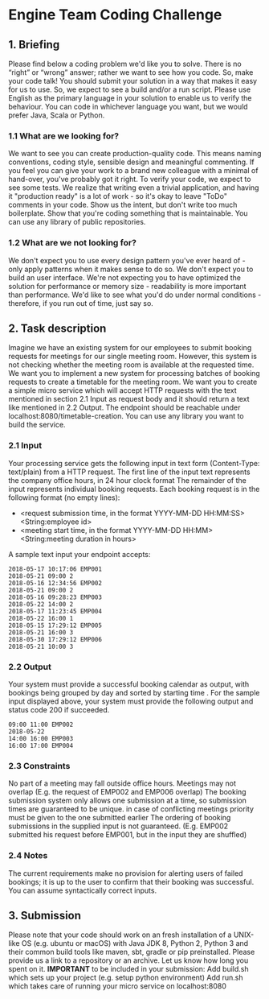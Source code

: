 # Engine Team Coding Challenge

## 1. Briefing
Please find below a coding problem we'd like you to solve. There is no “right” or “wrong” answer; rather we want to see how you code. So, make
your code talk! You should submit your solution in a way that makes it easy for us to use. So, we expect to see a build and/or a run script. Please
use English as the primary language in your solution to enable us to verify the behaviour. You can code in whichever language you want, but we
would prefer Java, Scala or Python.

### 1.1 What are we looking for?
We want to see you can create production-quality code. This means naming conventions, coding style, sensible design and meaningful
commenting. If you feel you can give your work to a brand new colleague with a minimal of hand-over, you've probably got it right. To verify your
code, we expect to see some tests. We realize that writing even a trivial application, and having it "production ready" is a lot of work - so it's okay
to leave "ToDo" comments in your code. Show us the intent, but don't write too much boilerplate. Show that you're coding something that is
maintainable. You can use any library of public repositories.

### 1.2 What are we not looking for?
We don't expect you to use every design pattern you've ever heard of - only apply patterns when it makes sense to do so. We don't expect you to
build an user interface. We're not expecting you to have optimized the solution for performance or memory size - readability is more important
than performance. We'd like to see what you'd do under normal conditions - therefore, if you run out of time, just say so.

## 2. Task description
Imagine we have an existing system for our employees to submit booking requests for meetings for our single meeting room. However, this
system is not checking whether the meeting room is available at the requested time.
We want you to implement a new system for processing batches of booking requests to create a timetable for the meeting room.
We want you to create a simple micro service which will accept HTTP requests with the text mentioned in section 2.1 Input as request body and it
should return a text like mentioned in 2.2 Output. The endpoint should be reachable under localhost:8080/timetable-creation. You can use any
library you want to build the service.

### 2.1 Input
Your processing service gets the following input in text form (Content-Type: text/plain) from a HTTP request.
The first line of the input text represents the company office hours, in 24 hour clock format
The remainder of the input represents individual booking requests. Each booking request is in the following format (no empty lines):
* <request submission time, in the format YYYY-MM-DD HH:MM:SS> <String:employee id>
* <meeting start time, in the format YYYY-MM-DD HH:MM> <String:meeting duration in hours>

A sample text input your endpoint accepts:

```0900 1730
2018-05-17 10:17:06 EMP001
2018-05-21 09:00 2
2018-05-16 12:34:56 EMP002
2018-05-21 09:00 2
2018-05-16 09:28:23 EMP003
2018-05-22 14:00 2
2018-05-17 11:23:45 EMP004
2018-05-22 16:00 1
2018-05-15 17:29:12 EMP005
2018-05-21 16:00 3
2018-05-30 17:29:12 EMP006
2018-05-21 10:00 3
```

### 2.2 Output
Your system must provide a successful booking calendar as output, with bookings being grouped by day and sorted by starting time . For the
sample input displayed above, your system must provide the following output and status code 200 if succeeded.
```2018-05-21
09:00 11:00 EMP002
2018-05-22
14:00 16:00 EMP003
16:00 17:00 EMP004
```

### 2.3 Constraints
No part of a meeting may fall outside office hours.
Meetings may not overlap (E.g. the request of EMP002 and EMP006 overlap)
The booking submission system only allows one submission at a time, so submission times are guaranteed to be unique.
in case of conflicting meetings priority must be given to the one submitted earlier
The ordering of booking submissions in the supplied input is not guaranteed. (E.g. EMP002 submitted his request before EMP001, but in
the input they are shuffled)

### 2.4 Notes
The current requirements make no provision for alerting users of failed bookings; it is up to the user to confirm that their booking was
successful.
You can assume syntactically correct inputs.

## 3. Submission
Please note that your code should work on an fresh installation of a UNIX-like OS (e.g. ubuntu or macOS) with Java JDK 8, Python 2, Python 3
and their common build tools like maven, sbt, gradle or pip preinstalled.
Please provide us a link to a repository or an archive.
Let us know how long you spent on it.
**IMPORTANT** to be included in your submission:
Add build.sh which sets up your project (e.g. setup python environment)
Add run.sh which takes care of running your micro service on localhost:8080